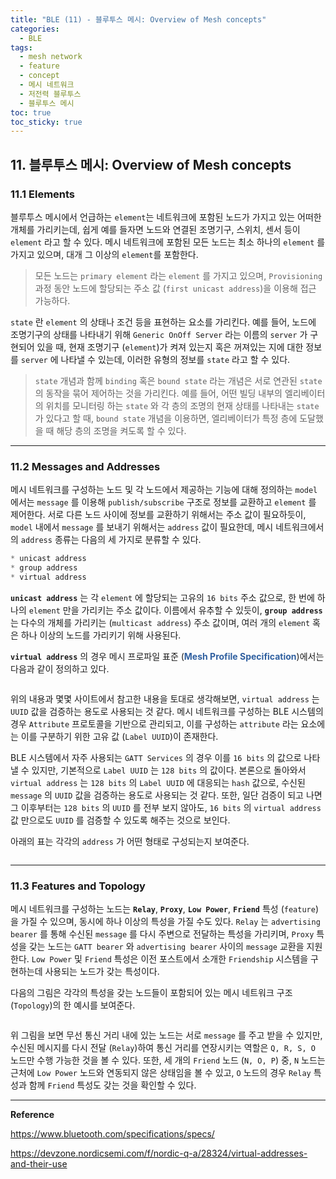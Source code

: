 ```yaml
---
title: "BLE (11) - 블루투스 메시: Overview of Mesh concepts"
categories:
  - BLE
tags:
  - mesh network
  - feature
  - concept
  - 메시 네트워크
  - 저전력 블루투스
  - 블루투스 메시
toc: true
toc_sticky: true
---
```


## 11. 블루투스 메시: Overview of Mesh concepts

### 11.1 Elements

블루투스 메시에서 언급하는 `element`는 네트워크에 포함된 노드가 가지고 있는 어떠한 개체를 가리키는데, 쉽게 예를 들자면 노드와 연결된 조명기구, 스위치, 센서 등이 `element` 라고 할 수 있다. 메시 네트워크에 포함된 모든 노드는 최소 하나의 `element` 를 가지고 있으며, 대개 그 이상의 `element`를 포함한다.

> 모든 노드는 `primary element` 라는 `element` 를 가지고 있으며, `Provisioning` 과정 동안 노드에 할당되는 주소 값 (`first unicast address`)을 이용해 접근 가능하다.

`state` 란 `element` 의 상태나 조건 등을 표현하는 요소를 가리킨다. 예를 들어, 노드에 조명기구의 상태를 나타내기 위해 `Generic OnOff Server` 라는 이름의 `server` 가 구현되어 있을 때, 현재 조명기구 (`element`)가 켜져 있는지 혹은 꺼져있는 지에 대한 정보를 `server` 에 나타낼 수 있는데, 이러한 유형의 정보를 `state` 라고 할 수 있다.

> `state` 개념과 함께 `binding` 혹은 `bound state` 라는 개념은 서로 연관된 `state` 의 동작을 묶어 제어하는 것을 가리킨다. 예를 들어, 어떤 빌딩 내부의 엘리베이터의 위치를 모니터링 하는 `state` 와 각 층의 조명의 현재 상태를 나타내는 `state` 가 있다고 할 때, `bound state` 개념을 이용하면, 엘리베이터가 특정 층에 도달했을 때 해당 층의 조명을 켜도록 할 수 있다.

---

### 11.2 Messages and Addresses

메시 네트워크를 구성하는 노드 및 각 노드에서 제공하는 기능에 대해 정의하는 `model` 에서는 `message` 를 이용해 `publish/subscribe` 구조로 정보를 교환하고 `element` 를 제어한다. 서로 다른 노드 사이에 정보를 교환하기 위해서는 주소 값이 필요하듯이, `model` 내에서 `message` 를 보내기 위해서는 `address` 값이 필요한데, 메시 네트워크에서의 `address` 종류는 다음의 세 가지로 분류할 수 있다.

``` python
* unicast address
* group address
* virtual address
```

**`unicast address`** 는 각 `element` 에 할당되는 고유의 `16 bits` 주소 값으로, 한 번에 하나의 `element` 만을 가리키는 주소 값이다. 이름에서 유추할 수 있듯이, **`group address`** 는 다수의 개체를 가리키는 (`multicast address`) 주소 값이며, 여러 개의 `element` 혹은 하나 이상의 노드를 가리키기 위해 사용된다.

**`virtual address`** 의 경우 메시 프로파일 표준 (<span style="color:#3060A0"><b>Mesh Profile Specification</b></span>)에서는 다음과 같이 정의하고 있다.

<figure style="width: 100%" class="align-center">
  <img src="{{ site.url }}{{ site.baseurl }}/assets/images/ble-mesh3-fig2.png" alt="">
</figure>

위의 내용과 몇몇 사이트에서 참고한 내용을 토대로 생각해보면, `virtual address` 는 `UUID` 값을 검증하는 용도로 사용되는 것 같다. 메시 네트워크를 구성하는 BLE 시스템의 경우 `Attribute` 프로토콜을 기반으로 관리되고, 이를 구성하는 `attribute` 라는 요소에는 이를 구분하기 위한 고유 값 (`Label UUID`)이 존재한다.

BLE 시스템에서 자주 사용되는 `GATT Services` 의 경우 이를 `16 bits` 의 값으로 나타낼 수 있지만, 기본적으로 `Label UUID` 는 `128 bits` 의 값이다. 본론으로 돌아와서 `virtual address` 는 `128 bits` 의 `Label UUID` 에 대응되는 `hash` 값으로, 수신된 `message` 의 `UUID` 값을 검증하는 용도로 사용되는 것 같다. 또한, 일단 검증이 되고 나면 그 이후부터는 `128 bits` 의 `UUID` 를 전부 보지 않아도, `16 bits` 의 `virtual address` 값 만으로도 `UUID` 를 검증할 수 있도록 해주는 것으로 보인다.

아래의 표는 각각의 `address` 가 어떤 형태로 구성되는지 보여준다.

<figure style="width: 100%" class="align-center">
  <img src="{{ site.url }}{{ site.baseurl }}/assets/images/ble-mesh3-fig1.png" alt="">
</figure>

---

### 11.3 Features and Topology

메시 네트워크를 구성하는 노드는 **`Relay`**, **`Proxy`**, **`Low Power`**, **`Friend`** 특성 (`feature`)을 가질 수 있으며, 동시에 하나 이상의 특성을 가질 수도 있다. `Relay` 는 `advertising bearer` 를 통해 수신된 `message` 를 다시 주변으로 전달하는 특성을 가리키며, `Proxy` 특성을 갖는 노드는 `GATT bearer` 와 `advertising bearer` 사이의 `message` 교환을 지원한다. `Low Power` 및 `Friend` 특성은 이전 포스트에서 소개한 `Friendship` 시스템을 구현하는데 사용되는 노드가 갖는 특성이다.

다음의 그림은 각각의 특성을 갖는 노드들이 포함되어 있는 메시 네트워크 구조 (`Topology`)의 한 예시를 보여준다.

<figure style="width: 100%" class="align-center">
  <img src="{{ site.url }}{{ site.baseurl }}/assets/images/ble-mesh3-fig3.png" alt="">
</figure>

위 그림을 보면 무선 통신 거리 내에 있는 노드는 서로 `message` 를 주고 받을 수 있지만, 수신된 메시지를 다시 전달 (`Relay`)하여 통신 거리를 연장시키는 역할은 `Q, R, S, O` 노드만 수행 가능한 것을 볼 수 있다. 또한, 세 개의 `Friend` 노드 (`N, O, P`) 중, `N` 노드는 근처에 `Low Power` 노드와 연동되지 않은 상태임을 볼 수 있고, `O` 노드의 경우 `Relay` 특성과 함께 `Friend` 특성도 갖는 것을 확인할 수 있다.

---

**Reference**

https://www.bluetooth.com/specifications/specs/

https://devzone.nordicsemi.com/f/nordic-q-a/28324/virtual-addresses-and-their-use
